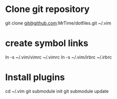# Clone git repository

  git clone git@github.com:MrTime/dotfiles.git ~/.vim

# create symbol links

  ln -s ~/.vim/vimrc ~/.vimrc
  ln -s ~/.vim/irbrc ~/.irbrc

# Install plugins

  cd ~/.vim
  git submodule init
  git submodule update
